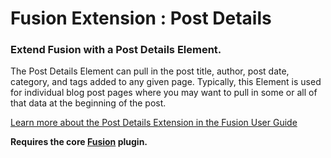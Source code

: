 # Fusion Extension : Post Details

### Extend Fusion with a Post Details Element.

The Post Details Element can pull in the post title, author, post date, category, and tags added to any given page. Typically, this Element is used for individual blog post pages where you may want to pull in some or all of that data at the beginning of the post.

[Learn more about the Post Details Extension in the Fusion User Guide](https://agencydominion.zendesk.com/hc/en-us/articles/220434307-Post-Details)

**Requires the core [Fusion](https://wordpress.org/plugins/fusion/) plugin.**